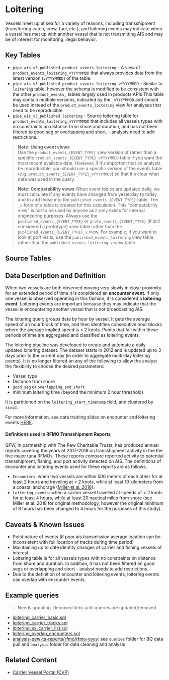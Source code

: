 # Loitering

Vessels meet up at sea for a variety of reasons, including transshipment (transferring catch, crew, fuel, etc.), and loitering events may indicate when a vessel has met up with another vessel that is not transmitting AIS and may be of interest for monitoring illegal behavior. 

## Key Tables
 
+ `pipe_ais_v3_published.product_events_loitering` - A view of `product_events_loitering_vYYYYMMDD` that always provides data from the latest version (`vYYYYMMDD`) of the table.
+ `pipe_ais_v3_published.product_events_loitering_vYYYYMMDD` - Similar to `loitering` table, however the schema is modified to be consistent with the other `product_events_` tables largely used in products APIs This table may contain multiple versions, indicated by the `_vYYYYMMDD` and should be used instead of the `product_events_loitering` view for analyses that need to be reproducible.
+ `pipe_ais_v3_published.loitering` - Source loitering table for `product_events_loitering_vYYYYMMDD` that includes all vessels types with no constraints on distance from shore and duration, and has not been filtered to good seg or overlapping and short. - analysts need to add restrictions.

> **Note: Using event views**   
> Use the `product_events_{EVENT_TYPE}` view version of rather than a specific `product_events_{EVENT_TYPE}_vYYYYMMDD` table if you want the most recent available date. However, if it's important that an analysis be reproducible, you should use a specific version of the events table (e.g. `product_events_{EVENT_TYPE}_vYYYYMMDD`) so that it's clear what data was used in the query. 

> **Note: Compatability views** 
> When event tables are updated daily, we must calculate if any events have changed from yesterday to today and to add those into the `published_events_{EVENT_TYPE}` table. The `_v` form of a table is created for this calculation. This "compatability view" is not to be used by anyone as it only exists for internal engineering purposes. Always use the `published_events_{EVENT_TYPE}` or `proto_events_{EVENT_TYPE}` (if still considered a prototype) view table rather than the `published_events_{EVENT_TYPE}_v` view. For example, if you want to look at port visits, use the `published_events_loitering` view table rather than the `published_events_loitering_v` view table.

## Source Tables

## Data Description and Definition

When two vessels are both observed moving very slowly in close proximity for an extended period of time it is considered an **encounter event**. If only one vessel is observed operating in this fashion, it is considered a **loitering event**. Loitering events are important because they may indicate that the vessel is encountering another vessel that is not broadcasting AIS. 

The loitering query groups data by hour by vessel. It gets the average speed of an hour block of time, and then identifies consecutive hour blocks where the average implied speed is < 2 knots. Points that fall within these periods of time are aggregated and classified as loitering events. 

The loitering pipeline was developed to create and automate a daily updated loitering dataset. The dataset starts in 2012 and is updated up to 3 days prior to the current day (in order to aggregate multi-day loitering events). It is no longer filtered on any of the following to allow the analyst the flexibility to choose the desired parameters:

+ Vessel type
+ Distance from shore
+ `good_seg` or `overlapping_and_short`
+ minimum loitering time (beyond the minimum 2 hour threshold)

It is partitioned on the `loitering_start_timetamp` field, and clustered by `ssvid`.

For more information, see data training slides on encounter and loitering events [HERE](https://docs.google.com/presentation/d/17ZSpH0F5sW0R7sTiNoDAm_pyUhHJeSd4fyyBFDHiAtw/edit?usp=sharing).

#### Definitions used in RFMO Transshipment Reports 

GFW, in partnership with The Pew Charitable Trusts, has produced annual reports covering the years of 2017-2019 on transshipment activity in the the five major tuna RFMOs. These reports compare reported activity to potential transshipment, fishing, and port activity detected on AIS. The definitions of encounter and loitering events used for these reports are as follows.

+ `Encounters`: when two vessels are within 500 meters of each other for at least 2 hours and traveling at < 2 knots, while at least 10 kilometers from a coastal anchorage ([Miller et al. 2018](https://www.frontiersin.org/articles/10.3389/fmars.2018.00240/full)). 
+ `Loitering events`: when a carrier vessel travelled at speeds of < 2 knots for at least 4 hours, while at least 20 nautical miles from shore (see Miller et al. 2018 for original methodology, however the original minimum of 8 hours has been changed to 4 hours for the purposes of this study).

## Caveats & Known Issues

+ Point nature of events (if poor ais transmission average location can be inconsistent with full location of tracks during time period)
+ Maintaining up to date identity changes of carrier and fishing vessels of interest 
+ Loitering table is for all vessels types with no constraints on distance from shore and duration. In addition, it has not been filtered on good segs or overlapping and short - analyst needs to add restrictions.
+ Due to the definition of encounter and loitering events, loitering events can overlap with encounter events.

## Example queries

>Needs updating. Removed links until queries are updated/removed.

+ [loitering_carrier_basic.sql]() 
+ [loitering_carrier_tracks.sql]() 
+ [loitering_ex_carrier_list.sql]() 
+ [loitering_overlap_encounters.sql]() 
+ [analysis-pew-ts-reports/rfmo/rfmo-yyyy](https://github.com/GlobalFishingWatch/analysis-pew-ts-reports): see `queries` folder for BQ data pull and `analysis` folder for data cleaning and analysis 

## Related Content
+ [Carrier Vessel Portal (CVP)](https://globalfishingwatch.org/carrier-vessel-portal/) 

